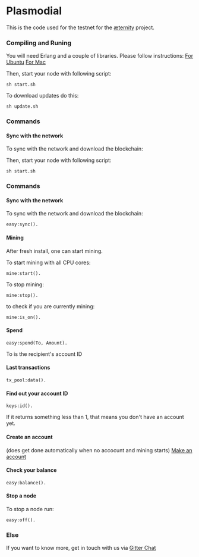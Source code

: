 Plasmodial
==========

This is the code used for the testnet for the [æternity](https://aeternity.com) project.

### Compiling and Runing
You will need Erlang and a couple of libraries. Please follow instructions:
[For Ubuntu](docs/compile_ubuntu.md)
[For Mac](docs/compile_mac.md)

Then, start your node with following script:
```
sh start.sh
```

To download updates do this:
```
sh update.sh
```

### Commands

#### Sync with the network
To sync with the network and download the blockchain: 

Then, start your node with following script:
```
sh start.sh
```

### Commands

#### Sync with the network
To sync with the network and download the blockchain: 
```
easy:sync().
```

#### Mining
After fresh install, one can start mining.

To start mining with all CPU cores: 
```
mine:start().
```
To stop mining:
```
mine:stop().
```
to check if you are currently mining:
```
mine:is_on().
```

#### Spend
```
easy:spend(To, Amount).
```
To is the recipient's account ID

#### Last transactions
```
tx_pool:data().
```

#### Find out your account ID
```
keys:id().
```
If it returns something less than 1, that means you don't have an account yet.

#### Create an account
(does get done automatically when no accocunt and mining starts)
[Make an account](docs/new_account.md)

#### Check your balance
```
easy:balance().
```

#### Stop a node
To stop a node run:
```
easy:off().
```


### Else
If you want to know more, get in touch with us via [Gitter Chat](https://gitter.im/BumblebeeBat/plasmodial)
